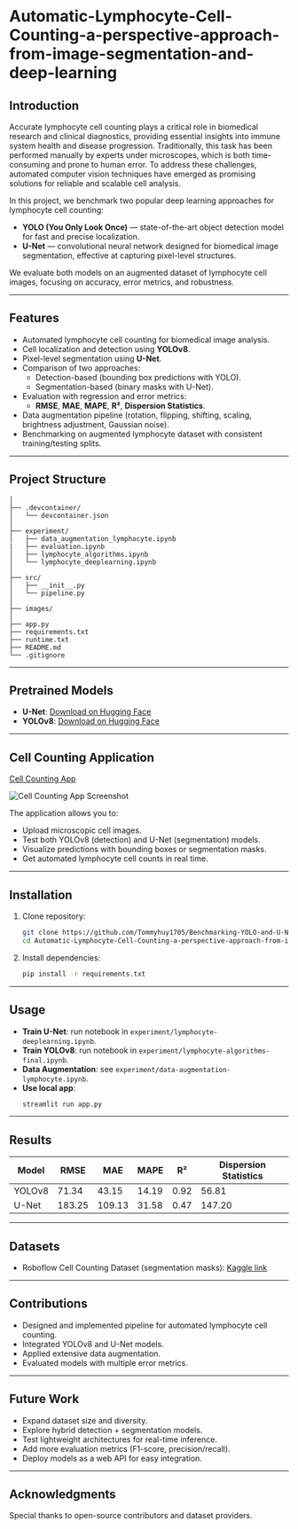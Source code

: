# Automatic-Lymphocyte-Cell-Counting-a-perspective-approach-from-image-segmentation-and-deep-learning

## Introduction  
Accurate lymphocyte cell counting plays a critical role in biomedical research and clinical diagnostics, providing essential insights into immune system health and disease progression. Traditionally, this task has been performed manually by experts under microscopes, which is both time-consuming and prone to human error. To address these challenges, automated computer vision techniques have emerged as promising solutions for reliable and scalable cell analysis.

In this project, we benchmark two popular deep learning approaches for lymphocyte cell counting:

- **YOLO (You Only Look Once)** — state-of-the-art object detection model for fast and precise localization.  
- **U-Net** — convolutional neural network designed for biomedical image segmentation, effective at capturing pixel-level structures.  

We evaluate both models on an augmented dataset of lymphocyte cell images, focusing on accuracy, error metrics, and robustness.  

---

## **Features**
- Automated lymphocyte cell counting for biomedical image analysis.
- Cell localization and detection using **YOLOv8**.
- Pixel-level segmentation using **U-Net**.
- Comparison of two approaches:
  - Detection-based (bounding box predictions with YOLO).
  - Segmentation-based (binary masks with U-Net).
- Evaluation with regression and error metrics:
  - **RMSE**, **MAE**, **MAPE**, **R²**, **Dispersion Statistics**.
- Data augmentation pipeline (rotation, flipping, shifting, scaling, brightness adjustment, Gaussian noise).
- Benchmarking on augmented lymphocyte dataset with consistent training/testing splits.

---

## Project Structure  
```
│
├── .devcontainer/
│   └── devcontainer.json
│
├── experiment/                    
│   ├── data_augmentation_lymphocyte.ipynb
|   ├── evaluation.ipynb
│   ├── lymphocyte_algorithms.ipynb
│   └── lymphocyte_deeplearning.ipynb
│
├── src/                            
│   ├── __init__.py
│   └── pipeline.py
│
├── images/             
│              
├── app.py                         
├── requirements.txt
├── runtime.txt
├── README.md
└── .gitignore
```
---

## **Pretrained Models**

* **U-Net**: [Download on Hugging Face](https://huggingface.co/Sura3607/cell_seg_unet)
* **YOLOv8**: [Download on Hugging Face](https://huggingface.co/Sura3607/cell_yolov8)

---

## **Cell Counting Application**

[Cell Counting App](https://cca-app.streamlit.app/)

![Cell Counting App Screenshot](images/cca_screenshot.png)

The application allows you to:
- Upload microscopic cell images.
- Test both YOLOv8 (detection) and U-Net (segmentation) models.
- Visualize predictions with bounding boxes or segmentation masks.
- Get automated lymphocyte cell counts in real time.

---

## **Installation**

1. Clone repository:

   ```bash
   git clone https://github.com/Tommyhuy1705/Benchmarking-YOLO-and-U-Net-Segmentation-Models-for-Automated-Lymphocyte-Cell-Counting.git
   cd Automatic-Lymphocyte-Cell-Counting-a-perspective-approach-from-image-segmentation-and-deep-learning
   ```
2. Install dependencies:

   ```bash
   pip install -r requirements.txt
   ```

---

## **Usage**

* **Train U-Net**: run notebook in `experiment/lymphocyte-deeplearning.ipynb`.
* **Train YOLOv8**: run notebook in `experiment/lymphocyte-algorithms-final.ipynb`.
* **Data Augmentation**: see `experiment/data-augmentation-lymphocyte.ipynb`.
* **Use local app**:
   ```bash
  streamlit run app.py
  ```

---

## **Results**

| Model  | RMSE | MAE | MAPE | R²  | Dispersion Statistics |
| ------ | --- | --- | ---- | --- | --------------------- |
| YOLOv8 | 71.34 | 43.15 | 14.19  | 0.92 | 56.81 |
| U-Net  | 183.25 | 109.13 | 31.58  | 0.47 | 147.20 |

---

## **Datasets**

* Roboflow Cell Counting Dataset (segmentation masks):
  [Kaggle link](https://www.kaggle.com/datasets/tensura3607/cell-counting-roboflow-segmentation-masks)

---

## **Contributions**

* Designed and implemented pipeline for automated lymphocyte cell counting.
* Integrated YOLOv8 and U-Net models.
* Applied extensive data augmentation.
* Evaluated models with multiple error metrics.

---

## **Future Work**

* Expand dataset size and diversity.
* Explore hybrid detection + segmentation models.
* Test lightweight architectures for real-time inference.
* Add more evaluation metrics (F1-score, precision/recall).
* Deploy models as a web API for easy integration.

---

## **Acknowledgments**

Special thanks to open-source contributors and dataset providers.


